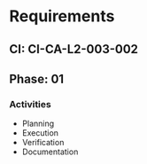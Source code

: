 # Requirements

## CI: CI-CA-L2-003-002
## Phase: 01

### Activities
- Planning
- Execution
- Verification
- Documentation
